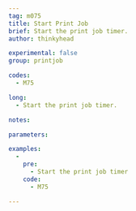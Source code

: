 ```yaml
---
tag: m075
title: Start Print Job
brief: Start the print job timer.
author: thinkyhead

experimental: false
group: printjob

codes:
  - M75

long:
  - Start the print job timer.

notes:

parameters:

examples:
  -
    pre:
      - Start the print job timer
    code:
      - M75

---
```


